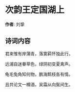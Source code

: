 # 次韵王定国湖上

**作者**: 刘挚

## 诗词内容

君来惟有岸蒲青，落寞羁怀独此行。

远浦自迷眷草色，绿阴初变夏禽声。

龟毛兔角知何物，鹏海鹪枝各有情。

且共论文一樽酒，吴霜从向鬓间生。


